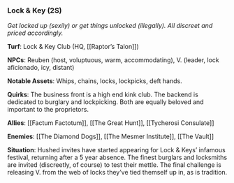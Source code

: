 ---
---

### Lock & Key (2S)
*Get locked up (sexily) or get things unlocked (illegally). All discreet and priced accordingly.*

**Turf**: Lock & Key Club (HQ, [[Raptor’s Talon]]) 

**NPCs**: Reuben (host, voluptuous, warm, accommodating), V. (leader, lock aficionado, icy, distant)

**Notable Assets**: Whips, chains, locks, lockpicks, deft hands.

**Quirks**: The business front is a high end kink club. The backend is dedicated to burglary and lockpicking. Both are equally beloved and important to the proprietors. 

**Allies**: [[Factum Factotum]], [[The Great Hunt]], [[Tycherosi Consulate]]

**Enemies**: [[The Diamond Dogs]], [[The Mesmer Institute]], [[The Vault]]

**Situation**: Hushed invites have started appearing for Lock & Keys’ infamous festival, returning after a 5 year absence. The finest burglars and locksmiths are invited (discreetly, of course) to test their mettle. The final challenge is releasing V. from the web of locks they’ve tied themself up in, as is tradition. 